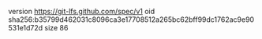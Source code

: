 version https://git-lfs.github.com/spec/v1
oid sha256:b35799d462031c8096ca3e17708512a265bc62bff99dc1762ac9e90531e1d72d
size 86
